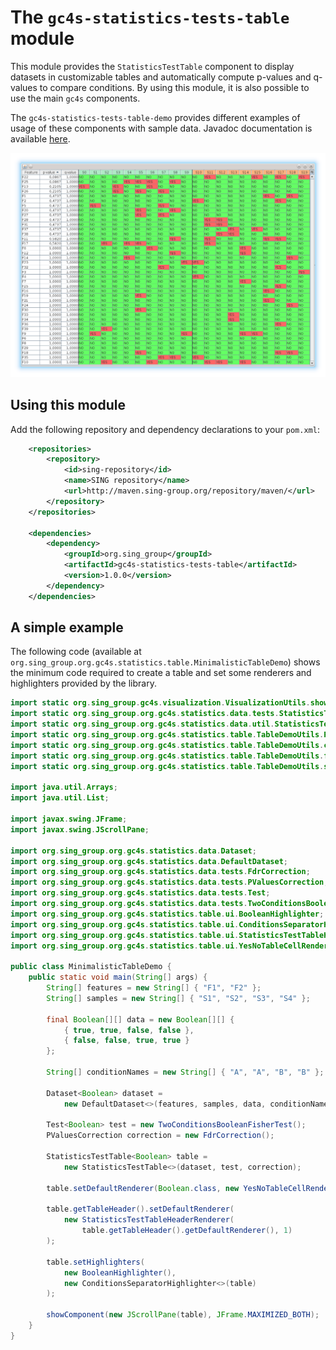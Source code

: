 The `gc4s-statistics-tests-table` module
========================================

This module provides the `StatisticsTestTable` component to display datasets in customizable tables and automatically compute p-values and q-values to compare conditions. By using this module, it is also possible to use the main `gc4s` components.

The `gc4s-statistics-tests-table-demo` provides different examples of usage of these components with sample data. Javadoc documentation is available [here](http://sing-group.org/gc4s/javadoc/).

![StatisticsTestTable](screenshots/StatisticsTestTable.png)

Using this module
-----------------
Add the following repository and dependency declarations to your `pom.xml`:
```xml
	<repositories>
		<repository>
			<id>sing-repository</id>
			<name>SING repository</name>
			<url>http://maven.sing-group.org/repository/maven/</url>
		</repository>
	</repositories>
	
	<dependencies>
    	<dependency>
			<groupId>org.sing_group</groupId>
			<artifactId>gc4s-statistics-tests-table</artifactId>
			<version>1.0.0</version>
		</dependency>
	</dependencies>
```

A simple example
-----------------
The following code (available at `org.sing_group.org.gc4s.statistics.table.MinimalisticTableDemo`) shows the minimum code required to create a table and set some renderers and highlighters provided by the library.
```java
import static org.sing_group.gc4s.visualization.VisualizationUtils.showComponent;
import static org.sing_group.org.gc4s.statistics.data.tests.StatisticsTestsUtils.decideBooleanStatisticTest;
import static org.sing_group.org.gc4s.statistics.data.util.StatisticsTestsDataUtils.randomValues;
import static org.sing_group.org.gc4s.statistics.table.TableDemoUtils.PROGRESS_EVENT_LISTENER;
import static org.sing_group.org.gc4s.statistics.table.TableDemoUtils.conditionNames;
import static org.sing_group.org.gc4s.statistics.table.TableDemoUtils.features;
import static org.sing_group.org.gc4s.statistics.table.TableDemoUtils.samples;

import java.util.Arrays;
import java.util.List;

import javax.swing.JFrame;
import javax.swing.JScrollPane;

import org.sing_group.org.gc4s.statistics.data.Dataset;
import org.sing_group.org.gc4s.statistics.data.DefaultDataset;
import org.sing_group.org.gc4s.statistics.data.tests.FdrCorrection;
import org.sing_group.org.gc4s.statistics.data.tests.PValuesCorrection;
import org.sing_group.org.gc4s.statistics.data.tests.Test;
import org.sing_group.org.gc4s.statistics.data.tests.TwoConditionsBooleanFisherTest;
import org.sing_group.org.gc4s.statistics.table.ui.BooleanHighlighter;
import org.sing_group.org.gc4s.statistics.table.ui.ConditionsSeparatorHighlighter;
import org.sing_group.org.gc4s.statistics.table.ui.StatisticsTestTableHeaderRenderer;
import org.sing_group.org.gc4s.statistics.table.ui.YesNoTableCellRenderer;

public class MinimalisticTableDemo {
	public static void main(String[] args) {
		String[] features = new String[] { "F1", "F2" };
		String[] samples = new String[] { "S1", "S2", "S3", "S4" };

		final Boolean[][] data = new Boolean[][] { 
			{ true, true, false, false },
			{ false, false, true, true } 
		};

		String[] conditionNames = new String[] { "A", "A", "B", "B" };

		Dataset<Boolean> dataset = 
			new DefaultDataset<>(features, samples, data, conditionNames);

		Test<Boolean> test = new TwoConditionsBooleanFisherTest();
		PValuesCorrection correction = new FdrCorrection();

		StatisticsTestTable<Boolean> table = 
			new StatisticsTestTable<>(dataset, test, correction);

		table.setDefaultRenderer(Boolean.class, new YesNoTableCellRenderer());
		
		table.getTableHeader().setDefaultRenderer(
			new StatisticsTestTableHeaderRenderer(
				table.getTableHeader().getDefaultRenderer(), 1)
		);
		
		table.setHighlighters(
			new BooleanHighlighter(), 
			new ConditionsSeparatorHighlighter<>(table)
		);

		showComponent(new JScrollPane(table), JFrame.MAXIMIZED_BOTH);
	}
}


```
